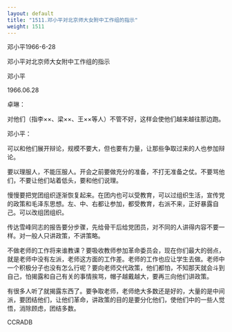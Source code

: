 ```yaml
---
layout: default
title: "1511.邓小平对北京师大女附中工作组的指示"
weight: 1511
---
```


邓小平1966-6-28

邓小平对北京师大女附中工作组的指示

邓小平

1966.06.28

卓琳：

对他们（指李××、梁××、王××等人）不管不好，这样会使他们越来越往那边跑。

邓小平：

可以和他们展开辩论，规模不要大，但也要有力量，让那些争取过来的人也参加辩论。

要以理服人，不能压服人。开会之前要做充分的准备，不打无准备之仗。不要骂他们，不要让他们站着低头，要和他们说理。

慢慢要把党团组织逐渐恢复起来。在团内也可以受教育，可以过组织生活，宣传党的政策和毛泽东思想。左、中、右都让参加，都受教育，右派不来，正好暴露自己。可以改组团组织。

传达雪峰同志的报告要分步骤，先给骨干后给党团员，对不同的人讲得内容不要一样。对一般人只讲政策，不讲策略。

不做老师的工作将来谁教课？要吸收教师参加革命委员会，现在你们最大的弱点，就是老师中没有左派，老师这方面的工作差。老师的工作也应让学生去做。老师中一个积极分子也没有怎么行呢？要向老师交代政策，他们都怕，不知那天就会斗到自己，怕揭露和自己有关的事情挨骂，帽子越戴越大，要再三向他们讲政策。

有很多人听了就揭露东西了。要争取老师，老师绝大多数还是好的，大量的是中间派，要团结他们，让他们革命，讲政策的目的是要分化他们，使他们中的一些人觉悟，消除顾虑，团结多数。

CCRADB

